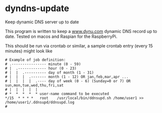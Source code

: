 # dyndns-update
Keep dynamic DNS server up to date

This program is written to keep a www.dynu.com dynamic DNS record up to date. Tested on macos and Raspian for the RaspberryPi.

This should be run via crontab or similar, a sample crontab entry (every 15 minutes) might look like

```
# Example of job definition:
# .---------------- minute (0 - 59)
# |  .------------- hour (0 - 23)
# |  |  .---------- day of month (1 - 31)
# |  |  |  .------- month (1 - 12) OR jan,feb,mar,apr ...
# |  |  |  |  .---- day of week (0 - 6) (Sunday=0 or 7) OR sun,mon,tue,wed,thu,fri,sat
# |  |  |  |  |
# *  *  *  *  * user-name command to be executed
*/15  * * * *   root    /usr/local/bin/ddnsupd.sh /home/user1 >> /home/user1/.ddnsupd/ddnsupd.log
#

```

